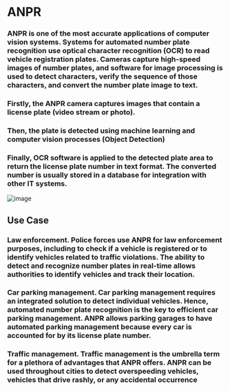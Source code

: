 # ANPR
### ANPR is one of the most accurate applications of computer vision systems. Systems for automated number plate recognition use optical character recognition (OCR) to read vehicle registration plates. Cameras capture high-speed images of number plates, and software for image processing is used to detect characters, verify the sequence of those characters, and convert the number plate image to text.

### Firstly, the ANPR camera captures images that contain a license plate (video stream or photo).
### Then, the plate is detected using machine learning and computer vision processes (Object Detection)
### Finally, OCR software is applied to the detected plate area to return the license plate number in text format. The converted number is usually stored in a database for integration with other IT systems.

![image](https://user-images.githubusercontent.com/65723273/175773715-a92322f0-76e5-4f72-b4de-fb1194d1d38f.png)


## Use Case
### Law enforcement. Police forces use ANPR for law enforcement purposes, including to check if a vehicle is registered or to identify vehicles related to traffic violations. The ability to detect and recognize number plates in real-time allows authorities to identify vehicles and track their location.

### Car parking management. Car parking management requires an integrated solution to detect individual vehicles. Hence, automated number plate recognition is the key to efficient car parking management. ANPR allows parking garages to have automated parking management because every car is accounted for by its license plate number.

### Traffic management. Traffic management is the umbrella term for a plethora of advantages that ANPR offers. ANPR can be used throughout cities to detect overspeeding vehicles, vehicles that drive rashly, or any accidental occurrence
